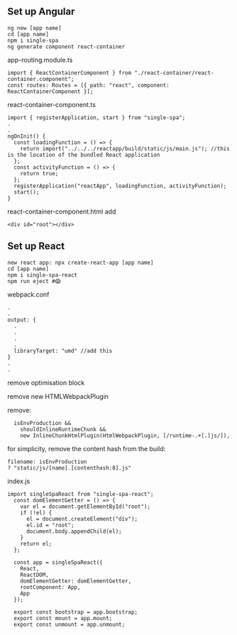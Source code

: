 ## Set up Angular

```
ng new [app name]
cd [app name]
npm i single-spa
ng generate component react-container
```

app-routing.module.ts

```
import { ReactContainerComponent } from "./react-container/react-container.component";
const routes: Routes = [{ path: "react", component: ReactContainerComponent }];
```

react-container-component.ts

```
import { registerApplication, start } from "single-spa";
.
.
ngOnInit() {
  const loadingFunction = () => {
    return import("../../../reactapp/build/static/js/main.js"); //this is the location of the bundled React application
  };
  const activityFunction = () => {
    return true;
  };
  registerApplication("reactApp", loadingFunction, activityFunction);
  start();
}
```

react-container-component.html
add

```
<div id="root"></div>
```

## Set up React

```
new react app: npx create-react-app [app name]
cd [app name]
npm i single-spa-react
npm run eject #😱
```

webpack.conf

```
.
.
output: {
  .
  .
  .
  .
  libraryTarget: "umd" //add this
}
.
.
```

remove optimisation block

remove new HTMLWebpackPlugin

remove:

```
  isEnvProduction &&
    shouldInlineRuntimeChunk &&
    new InlineChunkHtmlPlugin(HtmlWebpackPlugin, [/runtime-.+[.]js/]),
```

for simplicity, remove the content hash from the build:

```
filename: isEnvProduction
? "static/js/[name].[contenthash:8].js"
```

index.js

```
import singleSpaReact from "single-spa-react";
  const domElementGetter = () => {
    var el = document.getElementById("root");
    if (!el) {
      el = document.createElement("div");
      el.id = "root";
      document.body.appendChild(el);
    }
    return el;
  };

  const app = singleSpaReact({
    React,
    ReactDOM,
    domElementGetter: domElementGetter,
    rootComponent: App,
    App
  });

  export const bootstrap = app.bootstrap;
  export const mount = app.mount;
  export const unmount = app.unmount;
```
